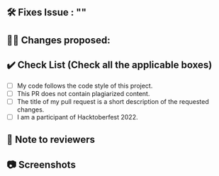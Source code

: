 <!-- If your PR fixes an open issue, use `Closes #101` to link your PR with the issue. #101 stands for the issue number you are fixing -->

## 🛠️ Fixes Issue : ""

<!-- Mention the issue number you have fixed. 
Example: 🛠️ Fixes Issue #31 -->

<!-- Remove this section if not applicable -->



## 👨‍💻 Changes proposed: 

<!-- List all the changes you have made in the project -->

<!-- DESCRIBE HERE -->

## ✔️ Check List (Check all the applicable boxes) <!-- Follow the below conventions to check the box -->

<!-- Mark all the applicable boxes. To mark the box as done follow the following conventions -->
<!--
[x] - Correct; marked as done
[ ] - Not correct; marked as **not** done
-->

- [ ] My code follows the code style of this project.
- [ ] This PR does not contain plagiarized content.
- [ ] The title of my pull request is a short description of the requested changes.
- [ ] I am a participant of Hacktoberfest 2022.

## 📄 Note to reviewers

<!-- Add notes to reviewers if applicable -->

## 📷 Screenshots

<!-- Write N/A if not available-->
